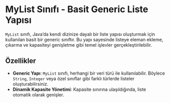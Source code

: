 # MyList Sınıfı - Basit Generic Liste Yapısı

`MyList` sınıfı, Java’da kendi dizinize dayalı bir liste yapısı oluşturmak için kullanılan basit bir generic sınıftır. Bu yapı sayesinde listeye eleman ekleme, çıkarma ve kapasiteyi genişletme gibi temel işlevler gerçekleştirilebilir.

## Özellikler

- **Generic Yapı**: `MyList` sınıfı, herhangi bir veri türü ile kullanılabilir. Böylece `String`, `Integer` veya özel sınıflar gibi farklı türlerde listeler oluşturabilirsiniz.
- **Dinamik Kapasite Yönetimi**: Kapasite sınırına ulaşıldığında, liste otomatik olarak genişler.
